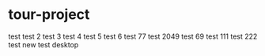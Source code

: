 # tour-project

test
test 2
test 3
test 4
test 5
test 6
test 77
test 2049
test 69
test 111
test 222
test new
test desktop
